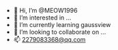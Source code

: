 - 👋 Hi, I’m @MEOW1996
- 👀 I’m interested in ...
- 🌱 I’m currently learning gaussview
- 💞️ I’m looking to collaborate on ...
- 📫 2279083368@qq.com

<!---
MEOW1996/MEOW1996 is a ✨ special ✨ repository because its `README.md` (this file) appears on your GitHub profile.
You can click the Preview link to take a look at your changes.
--->
